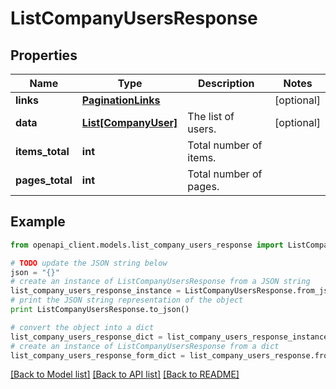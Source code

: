 # ListCompanyUsersResponse


## Properties
Name | Type | Description | Notes
------------ | ------------- | ------------- | -------------
**links** | [**PaginationLinks**](PaginationLinks.md) |  | [optional] 
**data** | [**List[CompanyUser]**](CompanyUser.md) | The list of users. | [optional] 
**items_total** | **int** | Total number of items. | 
**pages_total** | **int** | Total number of pages. | 

## Example

```python
from openapi_client.models.list_company_users_response import ListCompanyUsersResponse

# TODO update the JSON string below
json = "{}"
# create an instance of ListCompanyUsersResponse from a JSON string
list_company_users_response_instance = ListCompanyUsersResponse.from_json(json)
# print the JSON string representation of the object
print ListCompanyUsersResponse.to_json()

# convert the object into a dict
list_company_users_response_dict = list_company_users_response_instance.to_dict()
# create an instance of ListCompanyUsersResponse from a dict
list_company_users_response_form_dict = list_company_users_response.from_dict(list_company_users_response_dict)
```
[[Back to Model list]](../README.md#documentation-for-models) [[Back to API list]](../README.md#documentation-for-api-endpoints) [[Back to README]](../README.md)


